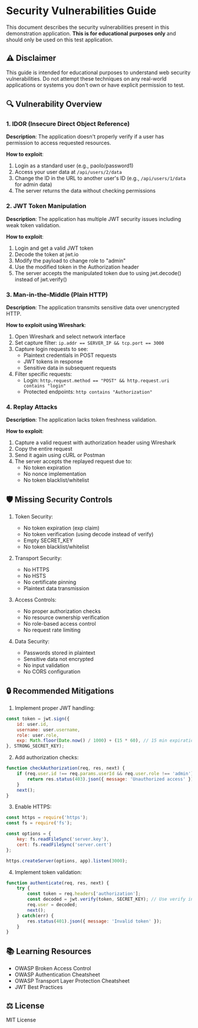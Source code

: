 # Security Vulnerabilities Guide

This document describes the security vulnerabilities present in this demonstration application. **This is for educational purposes only** and should only be used on this test application.

## ⚠️ Disclaimer
This guide is intended for educational purposes to understand web security vulnerabilities. Do not attempt these techniques on any real-world applications or systems you don't own or have explicit permission to test.

## 🔍 Vulnerability Overview

### 1. IDOR (Insecure Direct Object Reference)
**Description**: The application doesn't properly verify if a user has permission to access requested resources.

**How to exploit**:
1. Login as a standard user (e.g., paolo/password1)
2. Access your user data at `/api/users/2/data`
3. Change the ID in the URL to another user's ID (e.g., `/api/users/1/data` for admin data)
4. The server returns the data without checking permissions

### 2. JWT Token Manipulation
**Description**: The application has multiple JWT security issues including weak token validation.

**How to exploit**:
1. Login and get a valid JWT token
2. Decode the token at jwt.io
3. Modify the payload to change role to "admin"
4. Use the modified token in the Authorization header
5. The server accepts the manipulated token due to using jwt.decode() instead of jwt.verify()

### 3. Man-in-the-Middle (Plain HTTP)
**Description**: The application transmits sensitive data over unencrypted HTTP.

**How to exploit using Wireshark**:
1. Open Wireshark and select network interface
2. Set capture filter: `ip.addr == SERVER_IP && tcp.port == 3000`
3. Capture login requests to see:
   - Plaintext credentials in POST requests
   - JWT tokens in response
   - Sensitive data in subsequent requests
4. Filter specific requests:
   - Login: `http.request.method == "POST" && http.request.uri contains "login"`
   - Protected endpoints: `http contains "Authorization"`

### 4. Replay Attacks
**Description**: The application lacks token freshness validation.

**How to exploit**:
1. Capture a valid request with authorization header using Wireshark
2. Copy the entire request
3. Send it again using cURL or Postman
4. The server accepts the replayed request due to:
   - No token expiration
   - No nonce implementation
   - No token blacklist/whitelist

## 🛡️ Missing Security Controls

1. Token Security:
   - No token expiration (exp claim)
   - No token verification (using decode instead of verify)
   - Empty SECRET_KEY
   - No token blacklist/whitelist

2. Transport Security:
   - No HTTPS
   - No HSTS
   - No certificate pinning
   - Plaintext data transmission

3. Access Controls:
   - No proper authorization checks
   - No resource ownership verification
   - No role-based access control
   - No request rate limiting

4. Data Security:
   - Passwords stored in plaintext
   - Sensitive data not encrypted
   - No input validation
   - No CORS configuration

## 🔒 Recommended Mitigations

1. Implement proper JWT handling:
```javascript
const token = jwt.sign({ 
    id: user.id,
    username: user.username,
    role: user.role,
    exp: Math.floor(Date.now() / 1000) + (15 * 60), // 15 min expiration
}, STRONG_SECRET_KEY);
```

2. Add authorization checks:
```javascript
function checkAuthorization(req, res, next) {
    if (req.user.id !== req.params.userId && req.user.role !== 'admin') {
        return res.status(403).json({ message: 'Unauthorized access' });
    }
    next();
}
```

3. Enable HTTPS:
```javascript
const https = require('https');
const fs = require('fs');

const options = {
    key: fs.readFileSync('server.key'),
    cert: fs.readFileSync('server.cert')
};

https.createServer(options, app).listen(3000);
```

4. Implement token validation:
```javascript
function authenticate(req, res, next) {
    try {
        const token = req.headers['authorization'];
        const decoded = jwt.verify(token, SECRET_KEY); // Use verify instead of decode
        req.user = decoded;
        next();
    } catch(err) {
        res.status(401).json({ message: 'Invalid token' });
    }
}
```

## 📚 Learning Resources
- OWASP Broken Access Control
- OWASP Authentication Cheatsheet
- OWASP Transport Layer Protection Cheatsheet
- JWT Best Practices

## ⚖️ License
MIT License
